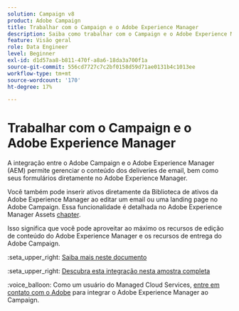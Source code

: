 ```yaml
---
solution: Campaign v8
product: Adobe Campaign
title: Trabalhar com o Campaign e o Adobe Experience Manager
description: Saiba como trabalhar com o Campaign e o Adobe Experience Manager
feature: Visão geral
role: Data Engineer
level: Beginner
exl-id: d1d57aa8-b811-470f-a8a6-18da3a700f1a
source-git-commit: 556cd7727c7c2bf0158d59d71ae0131b4c1013ee
workflow-type: tm+mt
source-wordcount: '170'
ht-degree: 17%

---
```


# Trabalhar com o Campaign e o Adobe Experience Manager

A integração entre o Adobe Campaign e o Adobe Experience Manager (AEM) permite gerenciar o conteúdo dos deliveries de email, bem como seus formulários diretamente no Adobe Experience Manager.

Você também pode inserir ativos diretamente da Biblioteca de ativos da Adobe Experience Manager ao editar um email ou uma landing page no Adobe Campaign. Essa funcionalidade é detalhada no Adobe Experience Manager Assets [chapter](https://experienceleague.adobe.com/docs/experience-manager-cloud-service/assets/overview.html).

Isso significa que você pode aproveitar ao máximo os recursos de edição de conteúdo do Adobe Experience Manager e os recursos de entrega do Adobe Campaign.

:seta_upper_right:  [Saiba mais neste documento](https://experienceleague.adobe.com/docs/experience-manager-65/administering/integration/campaignonpremise.html?lang=en#aem-and-adobe-campaign-integration-workflow)

:seta_upper_right:  [Descubra esta integração nesta amostra completa](https://experienceleague.adobe.com/docs/campaign-classic/using/integrating-with-adobe-experience-cloud/adobe-experience-manager/creating-an-experience-manager-newsletter.html?lang=en)

:voice_balloon: Como um usuário do Managed Cloud Services, [entre em contato com o Adobe](../start/campaign-faq.md#support) para integrar o Adobe Experience Manager ao Campaign.

